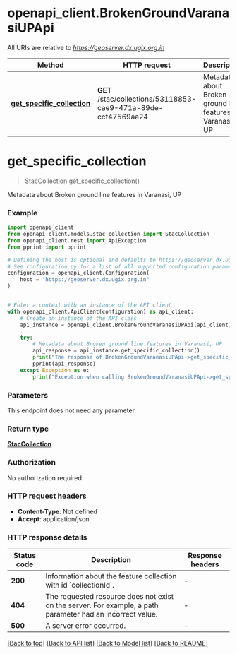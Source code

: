 # openapi_client.BrokenGroundVaranasiUPApi

All URIs are relative to *https://geoserver.dx.ugix.org.in*

Method | HTTP request | Description
------------- | ------------- | -------------
[**get_specific_collection**](BrokenGroundVaranasiUPApi.md#get_specific_collection) | **GET** /stac/collections/53118853-cae9-471a-89de-ccf47569aa24 | Metadata about Broken ground line features in Varanasi, UP


# **get_specific_collection**
> StacCollection get_specific_collection()

Metadata about Broken ground line features in Varanasi, UP

### Example


```python
import openapi_client
from openapi_client.models.stac_collection import StacCollection
from openapi_client.rest import ApiException
from pprint import pprint

# Defining the host is optional and defaults to https://geoserver.dx.ugix.org.in
# See configuration.py for a list of all supported configuration parameters.
configuration = openapi_client.Configuration(
    host = "https://geoserver.dx.ugix.org.in"
)


# Enter a context with an instance of the API client
with openapi_client.ApiClient(configuration) as api_client:
    # Create an instance of the API class
    api_instance = openapi_client.BrokenGroundVaranasiUPApi(api_client)

    try:
        # Metadata about Broken ground line features in Varanasi, UP
        api_response = api_instance.get_specific_collection()
        print("The response of BrokenGroundVaranasiUPApi->get_specific_collection:\n")
        pprint(api_response)
    except Exception as e:
        print("Exception when calling BrokenGroundVaranasiUPApi->get_specific_collection: %s\n" % e)
```



### Parameters

This endpoint does not need any parameter.

### Return type

[**StacCollection**](StacCollection.md)

### Authorization

No authorization required

### HTTP request headers

 - **Content-Type**: Not defined
 - **Accept**: application/json

### HTTP response details

| Status code | Description | Response headers |
|-------------|-------------|------------------|
**200** | Information about the feature collection with id &#x60;collectionId&#x60;. |  -  |
**404** | The requested resource does not exist on the server. For example, a path parameter had an incorrect value. |  -  |
**500** | A server error occurred. |  -  |

[[Back to top]](#) [[Back to API list]](../README.md#documentation-for-api-endpoints) [[Back to Model list]](../README.md#documentation-for-models) [[Back to README]](../README.md)

